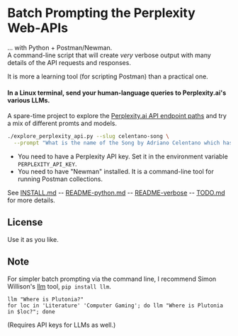 <!-- markdownlint-disable MD001 MD022 MD026  -->
# Batch Prompting the Perplexity Web-APIs

... with Python + Postman/Newman.  
A command-line script that will create _very_ verbose output with many details of the API requests and responses.

It is more a learning tool (for scripting Postman) than a practical one.

#### In a Linux terminal, send your human-language queries to Perplexity.ai's various LLMs.  

A spare-time project to explore the [Perplexity.ai API endpoint paths](https://blog.perplexity.ai/blog/introducing-pplx-online-llms) and try a mix of different promts and models.

```bash
./explore_perplexity_api.py --slug celentano-song \
  --prompt "What is the name of the Song by Adriano Celentano which has lyrics in fake English language?" 
```

- You need to have a Perplexity API key. Set it in the environment variable `PERPLEXITY_API_KEY`.
- You need to have "Newman" installed. It is a command-line tool for running Postman collections.

See [INSTALL.md](./doc/INSTALL.md) -- [README-python.md](./doc/README-python.md) -- [README-verbose](./doc/README-verbose.md) -- [TODO.md](./doc/TODO.md) for more details.

## License

Use it as you like.

## Note

For simpler batch prompting via the command line, I recommend Simon Willison's [llm](https://github.com/simonw/llm) tool, `pip install llm`.

`llm "Where is Plutonia?"`  
`for loc in 'Literature' 'Computer Gaming'; do llm "Where is Plutonia in $loc?"; done`

(Requires API keys for LLMs as well.)
